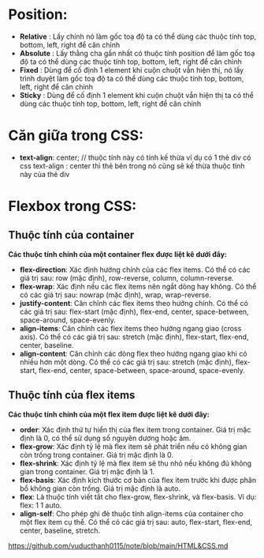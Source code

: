 # Position:  
- **Relative** : Lấy chính nó làm gốc toạ độ ta có thể dùng các thuộc tính top, bottom, left, right để căn chỉnh 
- **Absolute** : Lấy thằng cha gần nhất có thuộc tính position để làm gốc toạ độ ta có thể dùng các thuộc tính top, bottom, left, right để căn chỉnh
- **Fixed** : Dùng để cố định 1 element khi cuộn chuột vẫn hiện thị, nó lấy trình duyệt làm gốc toạ độ ta có thể dùng các thuộc tính top, bottom, left, right để căn chỉnh
- **Sticky** : Dùng để cố định 1 element khi cuộn chuột vẫn hiện thị ta có thể dùng các thuộc tính top, bottom, left, right để căn chỉnh

# Căn giữa trong CSS:  
- **text-align**: center; // thuộc tính này có tính kế thừa ví dụ có 1 thẻ div có css text-align : center thì thẻ bên trong nó cũng sẽ kế thừa thuộc tính này của thẻ div  
# Flexbox trong CSS:
## Thuộc tính của container  
**Các thuộc tính chính của một container flex được liệt kê dưới đây:**

- **flex-direction**: Xác định hướng chính của các flex items. Có thể có các giá trị sau: row (mặc định), row-reverse, column, column-reverse.
- **flex-wrap**: Xác định nếu các flex items nên ngắt dòng hay không. Có thể có các giá trị sau: nowrap (mặc định), wrap, wrap-reverse.
- **justify-content**: Căn chỉnh các flex items theo hướng chính. Có thể có các giá trị sau: flex-start (mặc định), flex-end, center, space-between, space-around, space-evenly.
- **align-items**: Căn chỉnh các flex items theo hướng ngang giao (cross axis). Có thể có các giá trị sau: stretch (mặc định), flex-start, flex-end, center, baseline.
- **align-content**: Căn chỉnh các dòng flex theo hướng ngang giao khi có nhiều hơn một dòng. Có thể có các giá trị sau: stretch (mặc định), flex-start, flex-end, center, space-between, space-around, space-evenly.  
## Thuộc tính của flex items  
**Các thuộc tính chính của một flex item được liệt kê dưới đây:**

- **order**: Xác định thứ tự hiển thị của flex item trong container. Giá trị mặc định là 0, có thể sử dụng số nguyên dương hoặc âm.
- **flex-grow**: Xác định tỷ lệ mà flex item sẽ phát triển nếu có không gian còn trống trong container. Giá trị mặc định là 0.
- **flex-shrink**: Xác định tỷ lệ mà flex item sẽ thu nhỏ nếu không đủ không gian trong container. Giá trị mặc định là 1.
- **flex-basis**: Xác định kích thước cơ bản của flex item trước khi được phân bổ không gian còn trống. Giá trị mặc định là auto.
- **flex**: Là thuộc tính viết tắt cho flex-grow, flex-shrink, và flex-basis. Ví dụ: flex: 1 1 auto.
- **align-self**: Cho phép ghi đè thuộc tính align-items của container cho một flex item cụ thể. Có thể có các giá trị sau: auto, flex-start, flex-end, center, baseline, stretch.

https://github.com/vuducthanh0115/note/blob/main/HTML&CSS.md

